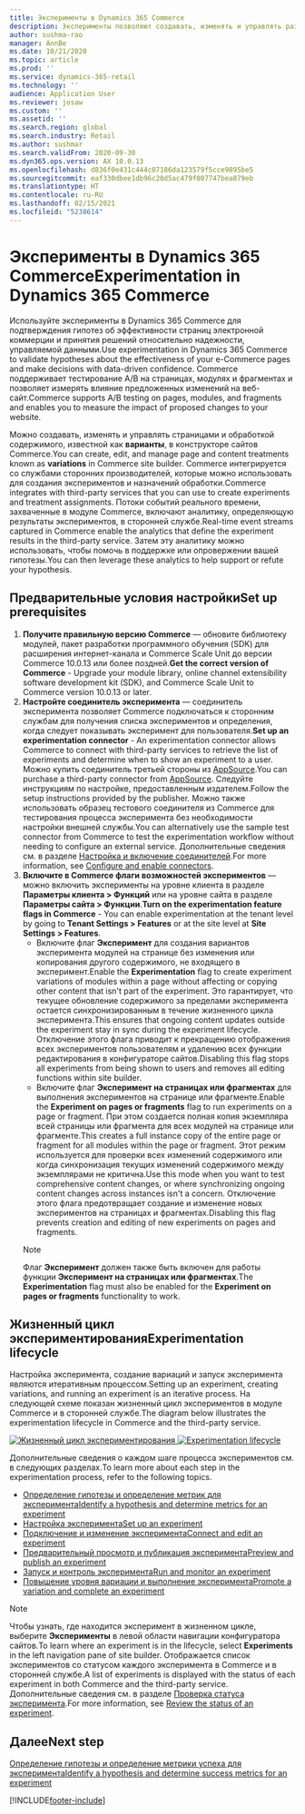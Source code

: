 ```yaml
---
title: Эксперименты в Dynamics 365 Commerce
description: Эксперименты позволяют создавать, изменять и управлять разметкой страниц и обработкой контента в конструкторе сайтов. Поддержка сквозного эксперимента включена для страниц и сущностей электронной коммерции на странице.
author: sushma-rao
manager: AnnBe
ms.date: 10/21/2020
ms.topic: article
ms.prod: ''
ms.service: dynamics-365-retail
ms.technology: ''
audience: Application User
ms.reviewer: josaw
ms.custom: ''
ms.assetid: ''
ms.search.region: global
ms.search.industry: Retail
ms.author: sushmar
ms.search.validFrom: 2020-09-30
ms.dyn365.ops.version: AX 10.0.13
ms.openlocfilehash: d836f0e431c444c07186da123579f5cce9895be5
ms.sourcegitcommit: eaf330dbee1db96c20d5ac479f007747bea079eb
ms.translationtype: HT
ms.contentlocale: ru-RU
ms.lasthandoff: 02/15/2021
ms.locfileid: "5238614"
---
```

# <a name="experimentation-in-dynamics-365-commerce"></a><span data-ttu-id="d1239-104">Эксперименты в Dynamics 365 Commerce</span><span class="sxs-lookup"><span data-stu-id="d1239-104">Experimentation in Dynamics 365 Commerce</span></span>
<span data-ttu-id="d1239-105">Используйте эксперименты в Dynamics 365 Commerce для подтверждения гипотез об эффективности страниц электронной коммерции и принятия решений относительно надежности, управляемой данными.</span><span class="sxs-lookup"><span data-stu-id="d1239-105">Use experimentation in Dynamics 365 Commerce to validate hypotheses about the effectiveness of your e-Commerce pages and make decisions with data-driven confidence.</span></span> <span data-ttu-id="d1239-106">Commerce поддерживает тестирование A/B на страницах, модулях и фрагментах и позволяет измерять влияние предложенных изменений на веб-сайт.</span><span class="sxs-lookup"><span data-stu-id="d1239-106">Commerce supports A/B testing on pages, modules, and fragments and enables you to measure the impact of proposed changes to your website.</span></span>

<span data-ttu-id="d1239-107">Можно создавать, изменять и управлять страницами и обработкой содержимого, известной как **варианты**, в конструкторе сайтов Commerce.</span><span class="sxs-lookup"><span data-stu-id="d1239-107">You can create, edit, and manage page and content treatments known as **variations** in Commerce site builder.</span></span> <span data-ttu-id="d1239-108">Commerce интегрируется со службами сторонних производителей, которые можно использовать для создания экспериментов и назначений обработки.</span><span class="sxs-lookup"><span data-stu-id="d1239-108">Commerce integrates with third-party services that you can use to create experiments and treatment assignments.</span></span> <span data-ttu-id="d1239-109">Потоки событий реального времени, захваченные в модуле Commerce, включают аналитику, определяющую результаты экспериментов, в сторонней службе.</span><span class="sxs-lookup"><span data-stu-id="d1239-109">Real-time event streams captured in Commerce enable the analytics that define the experiment results in the third-party service.</span></span> <span data-ttu-id="d1239-110">Затем эту аналитику можно использовать, чтобы помочь в поддержке или опровержении вашей гипотезы.</span><span class="sxs-lookup"><span data-stu-id="d1239-110">You can then leverage these analytics to help support or refute your hypothesis.</span></span>

## <a name="set-up-prerequisites"></a><span data-ttu-id="d1239-111">Предварительные условия настройки</span><span class="sxs-lookup"><span data-stu-id="d1239-111">Set up prerequisites</span></span>
1. <span data-ttu-id="d1239-112">**Получите правильную версию Commerce** — обновите библиотеку модулей, пакет разработки программного обучения (SDK) для расширения интернет-канала и Commerce Scale Unit до версии Commerce 10.0.13 или более поздней.</span><span class="sxs-lookup"><span data-stu-id="d1239-112">**Get the correct version of Commerce** - Upgrade your module library, online channel extensibility software development kit (SDK), and Commerce Scale Unit to Commerce version 10.0.13 or later.</span></span>
1. <span data-ttu-id="d1239-113">**Настройте соединитель эксперимента** — соединитель эксперимента позволяет Commerce подключаться к сторонним службам для получения списка экспериментов и определения, когда следует показывать эксперимент для пользователя.</span><span class="sxs-lookup"><span data-stu-id="d1239-113">**Set up an experimentation connector** - An experimentation connector allows Commerce to connect with third-party services to retrieve the list of experiments and determine when to show an experiment to a user.</span></span> <span data-ttu-id="d1239-114">Можно купить соединитель третьей стороны из [AppSource](https://appsource.microsoft.com).</span><span class="sxs-lookup"><span data-stu-id="d1239-114">You can purchase a third-party connector from [AppSource](https://appsource.microsoft.com).</span></span> <span data-ttu-id="d1239-115">Следуйте инструкциям по настройке, предоставленным издателем.</span><span class="sxs-lookup"><span data-stu-id="d1239-115">Follow the setup instructions provided by the publisher.</span></span> <span data-ttu-id="d1239-116">Можно также использовать образец тестового соединителя из Commerce для тестирования процесса эксперимента без необходимости настройки внешней службы.</span><span class="sxs-lookup"><span data-stu-id="d1239-116">You can alternatively use the sample test connector from Commerce to test the experimentation workflow without needing to configure an external service.</span></span> <span data-ttu-id="d1239-117">Дополнительные сведения см. в разделе [Настройка и включение соединителей](e-commerce-extensibility/connectors.md).</span><span class="sxs-lookup"><span data-stu-id="d1239-117">For more information, see [Configure and enable connectors](e-commerce-extensibility/connectors.md).</span></span> 
1. <span data-ttu-id="d1239-118">**Включите в Commerce флаги возможностей экспериментов** — можно включить эксперименты на уровне клиента в разделе **Параметры клиента > Функций** или на уровне сайта в разделе **Параметры сайта > Функции**.</span><span class="sxs-lookup"><span data-stu-id="d1239-118">**Turn on the experimentation feature flags in Commerce** - You can enable experimentation at the tenant level by going to **Tenant Settings > Features** or at the site level at **Site Settings > Features**.</span></span>
    - <span data-ttu-id="d1239-119">Включите флаг **Эксперимент** для создания вариантов эксперимента модулей на странице без изменения или копирования другого содержимого, не входящего в эксперимент.</span><span class="sxs-lookup"><span data-stu-id="d1239-119">Enable the **Experimentation** flag to create experiment variations of modules within a page without affecting or copying other content that isn't part of the experiment.</span></span> <span data-ttu-id="d1239-120">Это гарантирует, что текущее обновление содержимого за пределами эксперимента остается синхронизированным в течение жизненного цикла эксперимента.</span><span class="sxs-lookup"><span data-stu-id="d1239-120">This ensures that ongoing content updates outside the experiment stay in sync during the experiment lifecycle.</span></span> <span data-ttu-id="d1239-121">Отключение этого флага приводит к прекращению отображения всех экспериментов пользователям и удалению всех функции редактирования в конфигураторе сайтов.</span><span class="sxs-lookup"><span data-stu-id="d1239-121">Disabling this flag stops all experiments from being shown to users and removes all editing functions within site builder.</span></span>
    - <span data-ttu-id="d1239-122">Включите флаг **Эксперимент на страницах или фрагментах** для выполнения экспериментов на странице или фрагменте.</span><span class="sxs-lookup"><span data-stu-id="d1239-122">Enable the **Experiment on pages or fragments** flag to run experiments on a page or fragment.</span></span> <span data-ttu-id="d1239-123">При этом создается полная копия экземпляра всей страницы или фрагмента для всех модулей на странице или фрагменте.</span><span class="sxs-lookup"><span data-stu-id="d1239-123">This creates a full instance copy of the entire page or fragment for all modules within the page or fragment.</span></span> <span data-ttu-id="d1239-124">Этот режим используется для проверки всех изменений содержимого или когда синхронизация текущих изменений содержимого между экземплярами не критична.</span><span class="sxs-lookup"><span data-stu-id="d1239-124">Use this mode when you want to test comprehensive content changes, or where synchronizing ongoing content changes across instances isn't a concern.</span></span> <span data-ttu-id="d1239-125">Отключение этого флага предотвращает создание и изменение новых экспериментов на страницах и фрагментах.</span><span class="sxs-lookup"><span data-stu-id="d1239-125">Disabling this flag prevents creation and editing of new experiments on pages and fragments.</span></span>
    > [!NOTE]
    > <span data-ttu-id="d1239-126">Флаг **Эксперимент** должен также быть включен для работы функции **Эксперимент на страницах или фрагментах**.</span><span class="sxs-lookup"><span data-stu-id="d1239-126">The **Experimentation** flag must also be enabled for the **Experiment on pages or fragments** functionality to work.</span></span>
    
## <a name="experimentation-lifecycle"></a><span data-ttu-id="d1239-127">Жизненный цикл экспериментирования</span><span class="sxs-lookup"><span data-stu-id="d1239-127">Experimentation lifecycle</span></span>
<span data-ttu-id="d1239-128">Настройка эксперимента, создание вариаций и запуск эксперимента являются итеративным процессом.</span><span class="sxs-lookup"><span data-stu-id="d1239-128">Setting up an experiment, creating variations, and running an experiment is an iterative process.</span></span> <span data-ttu-id="d1239-129">На следующей схеме показан жизненный цикл экспериментов в модуле Commerce и в сторонней службе.</span><span class="sxs-lookup"><span data-stu-id="d1239-129">The diagram below illustrates the experimentation lifecycle in Commerce and the third-party service.</span></span> 

<span data-ttu-id="d1239-130">[ ![Жизненный цикл экспериментирования](./media/experimentation_lifecycle.svg) ](./media/experimentation_lifecycle.svg#lightbox)</span><span class="sxs-lookup"><span data-stu-id="d1239-130">[ ![Experimentation lifecycle](./media/experimentation_lifecycle.svg) ](./media/experimentation_lifecycle.svg#lightbox)</span></span>

<span data-ttu-id="d1239-131">Дополнительные сведения о каждом шаге процесса экспериментов см. в следующих разделах.</span><span class="sxs-lookup"><span data-stu-id="d1239-131">To learn more about each step in the experimentation process, refer to the following topics.</span></span>
- [<span data-ttu-id="d1239-132">Определение гипотезы и определение метрик для эксперимента</span><span class="sxs-lookup"><span data-stu-id="d1239-132">Identify a hypothesis and determine metrics for an experiment</span></span>](experimentation-identify.md)
- [<span data-ttu-id="d1239-133">Настройка эксперимента</span><span class="sxs-lookup"><span data-stu-id="d1239-133">Set up an experiment</span></span>](experimentation-setup.md)
- [<span data-ttu-id="d1239-134">Подключение и изменение эксперимента</span><span class="sxs-lookup"><span data-stu-id="d1239-134">Connect and edit an experiment</span></span>](experimentation-connect-edit.md)
- [<span data-ttu-id="d1239-135">Предварительный просмотр и публикация эксперимента</span><span class="sxs-lookup"><span data-stu-id="d1239-135">Preview and publish an experiment</span></span>](experimentation-preview-publish.md)
- [<span data-ttu-id="d1239-136">Запуск и контроль эксперимента</span><span class="sxs-lookup"><span data-stu-id="d1239-136">Run and monitor an experiment</span></span>](experimentation-run-monitor.md)
- [<span data-ttu-id="d1239-137">Повышение уровня вариации и выполнение эксперимента</span><span class="sxs-lookup"><span data-stu-id="d1239-137">Promote a variation and complete an experiment</span></span>](experimentation-review-complete.md)

> [!NOTE]
> <span data-ttu-id="d1239-138">Чтобы узнать, где находится эксперимент в жизненном цикле, выберите **Эксперименты** в левой области навигации конфигуратора сайтов.</span><span class="sxs-lookup"><span data-stu-id="d1239-138">To learn where an experiment is in the lifecycle, select **Experiments** in the left navigation pane of site builder.</span></span> <span data-ttu-id="d1239-139">Отображается список экспериментов со статусом каждого эксперимента в Commerce и в сторонней службе.</span><span class="sxs-lookup"><span data-stu-id="d1239-139">A list of experiments is displayed with the status of each experiment in both Commerce and the third-party service.</span></span> <span data-ttu-id="d1239-140">Дополнительные сведения см. в разделе [Проверка статуса эксперимента](experimentation-status.md).</span><span class="sxs-lookup"><span data-stu-id="d1239-140">For more information, see [Review the status of an experiment](experimentation-status.md).</span></span>

## <a name="next-step"></a><span data-ttu-id="d1239-141">Далее</span><span class="sxs-lookup"><span data-stu-id="d1239-141">Next step</span></span>
[<span data-ttu-id="d1239-142">Определение гипотезы и определение метрики успеха для эксперимента</span><span class="sxs-lookup"><span data-stu-id="d1239-142">Identify a hypothesis and determine success metrics for an experiment</span></span>](experimentation-identify.md) 


[!INCLUDE[footer-include](../includes/footer-banner.md)]